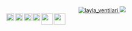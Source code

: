 

 <div align="center">
  
  <a href="https://github.com/layla_ventilari">
    <img src="https://github-readme-stats.vercel.app/api?username=layla_ventilari&show_icons=true&theme=aura" alt="layla_ventilari" />  
    <img src="https://github-readme-stats.vercel.app/api/top-langs/?username=layla_ventilari&layout=compact&langs_count=7&theme=aura"/>
</div>
<div>
<img align="left" height="20" src="https://raw.githubusercontent.com/jakeliny/jakeliny/master/images/javascript.png">
<img align="left" height="20" src="https://raw.githubusercontent.com/jakeliny/jakeliny/master/images/typescript.png">
<img align="left" height="20" src="https://raw.githubusercontent.com/jakeliny/jakeliny/master/images/nodejs.png">
<img align="left" height="20" src="https://raw.githubusercontent.com/jakeliny/jakeliny/master/images/react.png">
<img align="left" height="30" src="https://raw.githubusercontent.com/jakeliny/jakeliny/master/images/python.png">
<img height="30" src="https://raw.githubusercontent.com/jakeliny/jakeliny/master/images/linux.png">
</div>
</div>
  

 

  

  

                                                                                                                                                                                                   

